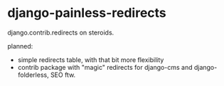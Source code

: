 django-painless-redirects
=========================

django.contrib.redirects on steroids.

planned:
- simple redirects table, with that bit more flexibility
- contrib package with "magic" redirects for django-cms and django-folderless, SEO ftw.
